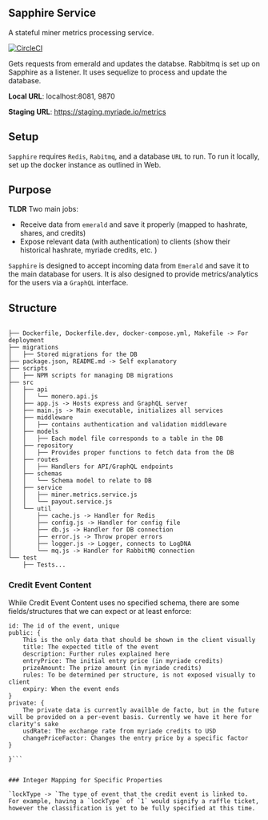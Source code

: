 ## Sapphire Service

A stateful miner metrics processing service.

[![CircleCI](https://circleci.com/gh/myriadeinc/sapphire.svg?style=svg)](https://circleci.com/gh/myriadeinc/sapphire)

Gets requests from emerald and updates the databse. Rabbitmq is set up on Sapphire as a listener. It uses sequelize to process and update the database.

**Local URL**: localhost:8081, 9870

**Staging URL**: https://staging.myriade.io/metrics

## Setup
`Sapphire` requires `Redis`, `Rabitmq`, and a database `URL` to run. To run it locally, set up the docker instance as outlined in Web.

## Purpose
**TLDR** Two main jobs:
- Receive data from `emerald` and save it properly (mapped to hashrate, shares, and credits)
- Expose relevant data (with authentication) to clients (show their historical hashrate, myriade credits, etc. )

`Sapphire` is designed to accept incoming data from `Emerald` and save it to the main database for users. It is also designed to provide metrics/analytics for the users via a `GraphQL` interface.

## Structure

```

├── Dockerfile, Dockerfile.dev, docker-compose.yml, Makefile -> For deployment
├── migrations
│   ├── Stored migrations for the DB
├── package.json, README.md -> Self explanatory
├── scripts
│   ├── NPM scripts for managing DB migrations
├── src
│   ├── api
│   │   └── monero.api.js
│   ├── app.js -> Hosts express and GraphQL server
│   ├── main.js -> Main executable, initializes all services
│   ├── middleware
│   │   ├── contains authentication and validation middleware
│   ├── models
│   │   ├── Each model file corresponds to a table in the DB
│   ├── repository
│   │   ├── Provides proper functions to fetch data from the DB
│   ├── routes
│   │   ├── Handlers for API/GraphQL endpoints
│   ├── schemas
│   │   └── Schema model to relate to DB
│   ├── service
│   │   ├── miner.metrics.service.js
│   │   └── payout.service.js
│   └── util
│       ├── cache.js -> Handler for Redis
│       ├── config.js -> Handler for config file
│       ├── db.js -> Handler for DB connection
│       ├── error.js -> Throw proper errors
│       ├── logger.js -> Logger, connects to LogDNA
│       └── mq.js -> Handler for RabbitMQ connection
└── test
    ├── Tests...

```



### Credit Event Content

While Credit Event Content uses no specified schema, there are some fields/structures that we can expect or at least enforce:

```{
id: The id of the event, unique
public: {
    This is the only data that should be shown in the client visually
    title: The expected title of the event
    description: Further rules explained here
    entryPrice: The initial entry price (in myriade credits)
    prizeAmount: The prize amount (in myriade credits)
    rules: To be determined per structure, is not exposed visually to client
    expiry: When the event ends
}
private: {
    The private data is currently availble de facto, but in the future will be provided on a per-event basis. Currently we have it here for clarity's sake
    usdRate: The exchange rate from myriade credits to USD
    changePriceFactor: Changes the entry price by a specific factor
}

}```

  
### Integer Mapping for Specific Properties

`lockType -> `The type of event that the credit event is linked to. For example, having a `lockType` of `1` would signify a raffle ticket, however the classification is yet to be fully specified at this time.

 
